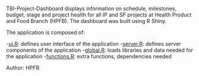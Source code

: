 TBI-Project-Dashboard displays information on schedule, milestones, budget, stage and project health for all IP and SF projects at Health Product and Food Branch (HPFB). The dashboard was built using R Shiny.

The application is composed of:

-[ui.R](https://github.com/hc-tbi-dabs/TBI-Project-Dashboard/blob/master/ui.R): defines user interface of the application
-[server.R](https://github.com/hc-tbi-dabs/TBI-Project-Dashboard/blob/master/server.R): defines server components of the application
-[global.R](https://github.com/hc-tbi-dabs/TBI-Project-Dashboard/blob/master/global.R): loads libraries and data needed for the application
-[functions.R](https://github.com/hc-tbi-dabs/TBI-Project-Dashboard/blob/master/functions.R): extra functions, dependencies needed

Author: HPFB
